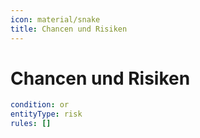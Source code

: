 ```yaml
---
icon: material/snake
title: Chancen und Risiken
---
```

# Chancen und Risiken

```yaml
condition: or
entityType: risk
rules: []
```

